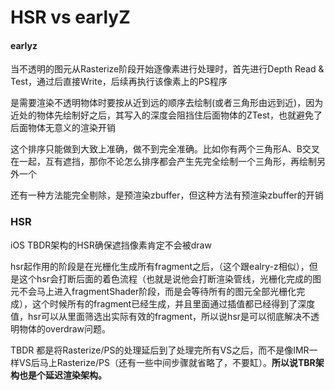 # HSR vs earlyZ



#### earlyz

当不透明的图元从Rasterize阶段开始逐像素进行处理时，首先进行Depth Read & Test，通过后直接Write，后续再执行该像素上的PS程序

是需要渲染不透明物体时要按从近到远的顺序去绘制\(或者三角形由远到近\)，因为近处的物体先绘制好之后，其写入的深度会阻挡住后面物体的ZTest，也就避免了后面物体无意义的渲染开销

这个排序只能做到大致上准确，做不到完全准确。比如你有两个三角形A、B交叉在一起，互有遮挡，那你不论怎么排序都会产生先完全绘制一个三角形，再绘制另外一个

还有一种方法能完全剔除，是预渲染zbuffer，但这种方法有预渲染zbuffer的开销

### HSR

iOS TBDR架构的HSR确保遮挡像素肯定不会被draw

hsr起作用的阶段是在光栅化生成所有fragment之后，（这个跟ealry-z相似），但是这个hsr会打断后面的着色流程（也就是说他会打断渲染管线，光栅化完成的图元不会马上进入fragmentShader阶段，而是会等待所有的图元全部光栅化完成），这个时候所有的fragment已经生成，并且里面通过插值都已经得到了深度值，hsr可以从里面筛选出实际有效的fragment，所以说hsr是可以彻底解决不透明物体的overdraw问题。

 TBDR 都是将Rasterize/PS的处理延后到了处理完所有VS之后，而不是像IMR一样VS后马上Rasterize/PS（还有一些中间步骤就省略了，不要缸）。**所以说TBR架构也是个延迟渲染架构。**

